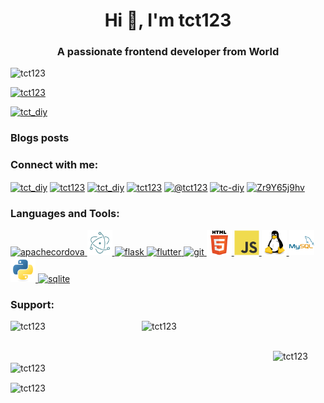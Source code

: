 <h1 align="center">Hi 👋, I'm tct123</h1>
<h3 align="center">A passionate frontend developer from World</h3>

<p align="left"> <img src="https://komarev.com/ghpvc/?username=tct123&label=Profile%20views&color=0e75b6&style=flat" alt="tct123" /> </p>

<p align="left"> <a href="https://github.com/ryo-ma/github-profile-trophy"><img src="https://github-profile-trophy.vercel.app/?username=tct123" alt="tct123" /></a> </p>

<p align="left"> <a href="https://twitter.com/tct_diy" target="blank"><img src="https://img.shields.io/twitter/follow/tct_diy?logo=twitter&style=for-the-badge" alt="tct_diy" /></a> </p>

### Blogs posts
<!-- BLOG-POST-LIST:START -->
<!-- BLOG-POST-LIST:END -->

<h3 align="left">Connect with me:</h3>
<p align="left">
<a href="https://twitter.com/tct_diy" target="blank"><img align="center" src="https://raw.githubusercontent.com/rahuldkjain/github-profile-readme-generator/master/src/images/icons/Social/twitter.svg" alt="tct_diy" height="30" width="40" /></a>
<a href="https://stackoverflow.com/users/tct123" target="blank"><img align="center" src="https://raw.githubusercontent.com/rahuldkjain/github-profile-readme-generator/master/src/images/icons/Social/stack-overflow.svg" alt="tct123" height="30" width="40" /></a>
<a href="https://instagram.com/tct_diy" target="blank"><img align="center" src="https://raw.githubusercontent.com/rahuldkjain/github-profile-readme-generator/master/src/images/icons/Social/instagram.svg" alt="tct_diy" height="30" width="40" /></a>
<a href="https://www.behance.net/tct123" target="blank"><img align="center" src="https://raw.githubusercontent.com/rahuldkjain/github-profile-readme-generator/master/src/images/icons/Social/behance.svg" alt="tct123" height="30" width="40" /></a>
<a href="https://medium.com/@tct123" target="blank"><img align="center" src="https://raw.githubusercontent.com/rahuldkjain/github-profile-readme-generator/master/src/images/icons/Social/medium.svg" alt="@tct123" height="30" width="40" /></a>
<a href="https://www.youtube.com/c/tc-diy" target="blank"><img align="center" src="https://raw.githubusercontent.com/rahuldkjain/github-profile-readme-generator/master/src/images/icons/Social/youtube.svg" alt="tc-diy" height="30" width="40" /></a>
<a href="https://discord.gg/Zr9Y65j9hv" target="blank"><img align="center" src="https://raw.githubusercontent.com/rahuldkjain/github-profile-readme-generator/master/src/images/icons/Social/discord.svg" alt="Zr9Y65j9hv" height="30" width="40" /></a>
</p>

<h3 align="left">Languages and Tools:</h3>
<p align="left"> <a href="https://cordova.apache.org/" target="_blank" rel="noreferrer"> <img src="https://www.vectorlogo.zone/logos/apache_cordova/apache_cordova-icon.svg" alt="apachecordova" width="40" height="40"/> </a> <a href="https://www.electronjs.org" target="_blank" rel="noreferrer"> <img src="https://raw.githubusercontent.com/devicons/devicon/master/icons/electron/electron-original.svg" alt="electron" width="40" height="40"/> </a> <a href="https://flask.palletsprojects.com/" target="_blank" rel="noreferrer"> <img src="https://www.vectorlogo.zone/logos/pocoo_flask/pocoo_flask-icon.svg" alt="flask" width="40" height="40"/> </a> <a href="https://flutter.dev" target="_blank" rel="noreferrer"> <img src="https://www.vectorlogo.zone/logos/flutterio/flutterio-icon.svg" alt="flutter" width="40" height="40"/> </a> <a href="https://git-scm.com/" target="_blank" rel="noreferrer"> <img src="https://www.vectorlogo.zone/logos/git-scm/git-scm-icon.svg" alt="git" width="40" height="40"/> </a> <a href="https://www.w3.org/html/" target="_blank" rel="noreferrer"> <img src="https://raw.githubusercontent.com/devicons/devicon/master/icons/html5/html5-original-wordmark.svg" alt="html5" width="40" height="40"/> </a> <a href="https://developer.mozilla.org/en-US/docs/Web/JavaScript" target="_blank" rel="noreferrer"> <img src="https://raw.githubusercontent.com/devicons/devicon/master/icons/javascript/javascript-original.svg" alt="javascript" width="40" height="40"/> </a> <a href="https://www.linux.org/" target="_blank" rel="noreferrer"> <img src="https://raw.githubusercontent.com/devicons/devicon/master/icons/linux/linux-original.svg" alt="linux" width="40" height="40"/> </a> <a href="https://www.mysql.com/" target="_blank" rel="noreferrer"> <img src="https://raw.githubusercontent.com/devicons/devicon/master/icons/mysql/mysql-original-wordmark.svg" alt="mysql" width="40" height="40"/> </a> <a href="https://www.python.org" target="_blank" rel="noreferrer"> <img src="https://raw.githubusercontent.com/devicons/devicon/master/icons/python/python-original.svg" alt="python" width="40" height="40"/> </a> <a href="https://www.sqlite.org/" target="_blank" rel="noreferrer"> <img src="https://www.vectorlogo.zone/logos/sqlite/sqlite-icon.svg" alt="sqlite" width="40" height="40"/> </a> </p>

<h3 align="left">Support:</h3>
<p><a href="https://www.buymeacoffee.com/tct123"> <img align="left" src="https://cdn.buymeacoffee.com/buttons/v2/default-yellow.png" height="50" width="210" alt="tct123" /></a><a href="https://ko-fi.com/tct123"> <img align="left" src="https://cdn.ko-fi.com/cdn/kofi3.png?v=3" height="50" width="210" alt="tct123" /></a></p><br><br>

<p><img align="left" src="https://github-readme-stats.vercel.app/api/top-langs?username=tct123&show_icons=true&locale=en&layout=compact" alt="tct123" /></p>

<p>&nbsp;<img align="center" src="https://github-readme-stats.vercel.app/api?username=tct123&show_icons=true&locale=en" alt="tct123" /></p>

<p><img align="center" src="https://github-readme-streak-stats.herokuapp.com/?user=tct123&" alt="tct123" /></p>

